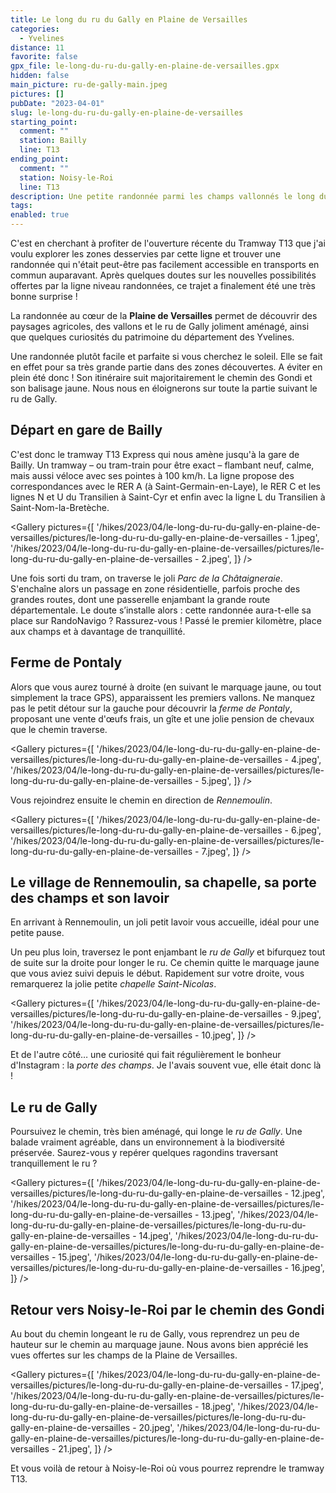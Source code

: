 ```yaml
---
title: Le long du ru du Gally en Plaine de Versailles
categories:
  - Yvelines
distance: 11
favorite: false
gpx_file: le-long-du-ru-du-gally-en-plaine-de-versailles.gpx
hidden: false
main_picture: ru-de-gally-main.jpeg
pictures: []
pubDate: "2023-04-01"
slug: le-long-du-ru-du-gally-en-plaine-de-versailles
starting_point:
  comment: ""
  station: Bailly
  line: T13
ending_point:
  comment: ""
  station: Noisy-le-Roi
  line: T13
description: Une petite randonnée parmi les champs vallonnés le long du ru de Gally, avec quelques curiosités du patrimoine du département des Yvelines.
tags:
enabled: true
---
```


C'est en cherchant à profiter de l'ouverture récente du Tramway T13 que j'ai voulu explorer les zones desservies par cette ligne et trouver une randonnée qui n'était peut-être pas facilement accessible en transports en commun auparavant.
Après quelques doutes sur les nouvelles possibilités offertes par la ligne niveau randonnées, ce trajet a finalement été une très bonne surprise !

La randonnée au cœur de la **Plaine de Versailles** permet de découvrir des paysages agricoles, des vallons et le ru de Gally joliment aménagé, ainsi que quelques curiosités du patrimoine du département des Yvelines.

Une randonnée plutôt facile et parfaite si vous cherchez le soleil. Elle se fait en effet pour sa très grande partie dans des zones découvertes. A éviter en plein été donc !
Son itinéraire suit majoritairement le chemin des Gondi et son balisage jaune. Nous nous en éloignerons sur toute la partie suivant le ru de Gally.

## Départ en gare de Bailly

C'est donc le tramway T13 Express qui nous amène jusqu'à la gare de Bailly. Un tramway – ou tram-train pour être exact – flambant neuf, calme, mais aussi véloce avec ses pointes à 100 km/h. La ligne propose des correspondances avec le RER A (à Saint-Germain-en-Laye), le RER C et les lignes N et U du Transilien à Saint-Cyr et enfin avec la ligne L du Transilien à Saint-Nom-la-Bretèche.

<Gallery pictures={[
'/hikes/2023/04/le-long-du-ru-du-gally-en-plaine-de-versailles/pictures/le-long-du-ru-du-gally-en-plaine-de-versailles - 1.jpeg',
'/hikes/2023/04/le-long-du-ru-du-gally-en-plaine-de-versailles/pictures/le-long-du-ru-du-gally-en-plaine-de-versailles - 2.jpeg',
]} />

Une fois sorti du tram, on traverse le joli _Parc de la Châtaigneraie_. S'enchaîne alors un passage en zone résidentielle, parfois proche des grandes routes, dont une passerelle enjambant la grande route départementale.
Le doute s’installe alors : cette randonnée aura-t-elle sa place sur RandoNavigo ? Rassurez-vous ! Passé le premier kilomètre, place aux champs et à davantage de tranquillité.

<Picture
  src="/hikes/2023/04/le-long-du-ru-du-gally-en-plaine-de-versailles/pictures/le-long-du-ru-du-gally-en-plaine-de-versailles - 3.jpeg"
  caption="Les premiers champs… ouf !"
/>

## Ferme de Pontaly

Alors que vous aurez tourné à droite (en suivant le marquage jaune, ou tout simplement la trace GPS), apparaissent les premiers vallons. Ne manquez pas le petit détour sur la gauche pour découvrir la _ferme de Pontaly_, proposant une vente d'œufs frais, un gîte et une jolie pension de chevaux que le chemin traverse.

<Gallery pictures={[
'/hikes/2023/04/le-long-du-ru-du-gally-en-plaine-de-versailles/pictures/le-long-du-ru-du-gally-en-plaine-de-versailles - 4.jpeg',
'/hikes/2023/04/le-long-du-ru-du-gally-en-plaine-de-versailles/pictures/le-long-du-ru-du-gally-en-plaine-de-versailles - 5.jpeg',
]} />

Vous rejoindrez ensuite le chemin en direction de _Rennemoulin_.

<Gallery pictures={[
'/hikes/2023/04/le-long-du-ru-du-gally-en-plaine-de-versailles/pictures/le-long-du-ru-du-gally-en-plaine-de-versailles - 6.jpeg',
'/hikes/2023/04/le-long-du-ru-du-gally-en-plaine-de-versailles/pictures/le-long-du-ru-du-gally-en-plaine-de-versailles - 7.jpeg',
]} />

## Le village de Rennemoulin, sa chapelle, sa porte des champs et son lavoir

En arrivant à Rennemoulin, un joli petit lavoir vous accueille, idéal pour une petite pause.

<Picture
  src="/hikes/2023/04/le-long-du-ru-du-gally-en-plaine-de-versailles/pictures/le-long-du-ru-du-gally-en-plaine-de-versailles - 8.jpeg"
  caption="Le lavoir de Rennemoulin"
/>

Un peu plus loin, traversez le pont enjambant le _ru de Gally_ et bifurquez tout de suite sur la droite pour longer le ru. Ce chemin quitte le marquage jaune que vous aviez suivi depuis le début.
Rapidement sur votre droite, vous remarquerez la jolie petite _chapelle Saint-Nicolas_.

<Gallery pictures={[
'/hikes/2023/04/le-long-du-ru-du-gally-en-plaine-de-versailles/pictures/le-long-du-ru-du-gally-en-plaine-de-versailles - 9.jpeg',
'/hikes/2023/04/le-long-du-ru-du-gally-en-plaine-de-versailles/pictures/le-long-du-ru-du-gally-en-plaine-de-versailles - 10.jpeg',
]} />

Et de l'autre côté… une curiosité qui fait régulièrement le bonheur d'Instagram : la _porte des champs_. Je l'avais souvent vue, elle était donc là !

<Picture
  src="/hikes/2023/04/le-long-du-ru-du-gally-en-plaine-de-versailles/pictures/le-long-du-ru-du-gally-en-plaine-de-versailles - 11.jpeg"
  caption="La porte des champs de Rennemoulin"
/>

## Le ru de Gally

Poursuivez le chemin, très bien aménagé, qui longe le _ru de Gally_. Une balade vraiment agréable, dans un environnement à la biodiversité préservée. Saurez-vous y repérer quelques ragondins traversant tranquillement le ru ?

<Gallery pictures={[
'/hikes/2023/04/le-long-du-ru-du-gally-en-plaine-de-versailles/pictures/le-long-du-ru-du-gally-en-plaine-de-versailles - 12.jpeg',
'/hikes/2023/04/le-long-du-ru-du-gally-en-plaine-de-versailles/pictures/le-long-du-ru-du-gally-en-plaine-de-versailles - 13.jpeg',
'/hikes/2023/04/le-long-du-ru-du-gally-en-plaine-de-versailles/pictures/le-long-du-ru-du-gally-en-plaine-de-versailles - 14.jpeg',
'/hikes/2023/04/le-long-du-ru-du-gally-en-plaine-de-versailles/pictures/le-long-du-ru-du-gally-en-plaine-de-versailles - 15.jpeg',
'/hikes/2023/04/le-long-du-ru-du-gally-en-plaine-de-versailles/pictures/le-long-du-ru-du-gally-en-plaine-de-versailles - 16.jpeg',
]} />

## Retour vers Noisy-le-Roi par le chemin des Gondi

Au bout du chemin longeant le ru de Gally, vous reprendrez un peu de hauteur sur le chemin au marquage jaune. Nous avons bien apprécié les vues offertes sur les champs de la Plaine de Versailles.

<Gallery pictures={[
'/hikes/2023/04/le-long-du-ru-du-gally-en-plaine-de-versailles/pictures/le-long-du-ru-du-gally-en-plaine-de-versailles - 17.jpeg',
'/hikes/2023/04/le-long-du-ru-du-gally-en-plaine-de-versailles/pictures/le-long-du-ru-du-gally-en-plaine-de-versailles - 18.jpeg',
'/hikes/2023/04/le-long-du-ru-du-gally-en-plaine-de-versailles/pictures/le-long-du-ru-du-gally-en-plaine-de-versailles - 20.jpeg',
'/hikes/2023/04/le-long-du-ru-du-gally-en-plaine-de-versailles/pictures/le-long-du-ru-du-gally-en-plaine-de-versailles - 21.jpeg',
]} />

<Picture
  src="/hikes/2023/04/le-long-du-ru-du-gally-en-plaine-de-versailles/pictures/le-long-du-ru-du-gally-en-plaine-de-versailles - 19.jpeg"
  caption="Une porte donnant sur les champs qui ne demande qu'à être connue aussi 😉"
/>

Et vous voilà de retour à Noisy-le-Roi où vous pourrez reprendre le tramway T13.
